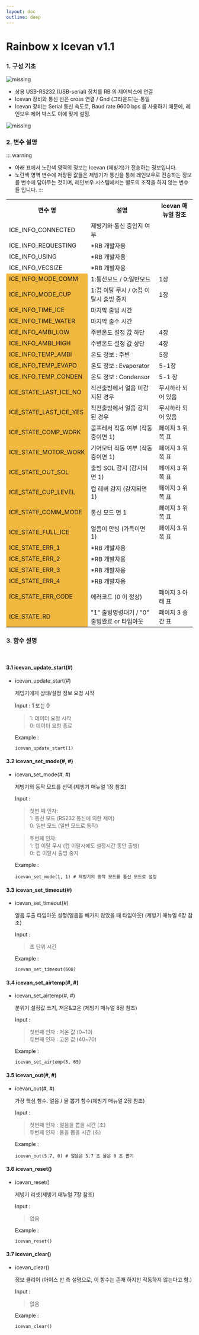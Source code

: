 ```yaml
---
layout: doc
outline: deep
---
```


# Rainbow x Icevan v1.1

### 1. 구성 기초

![missing](/technical_docs/common/device_icevan/1-1.png)

- 상용 USB-RS232 (USB-serial) 장치를 RB 의 제어박스에 연결
- Icevan 장비와 통신 선은 cross 연결 / Gnd (그라운드)는 통일
- Icevan 장비는 Serial 통신 속도로, Baud rate 9600 bps 를 사용하기 때문에, 레인보우 제어 박스도 이에 맞게 설정.

![missing](/technical_docs/common/device_icevan/1-2.png)

### 2. 변수 설명

::: warning

- 아래 표에서 노란색 영역의 정보는 Icevan (제빙기)가 전송하는 정보입니다.
- 노란색 영역 변수에 저장된 값들은 제빙기가 통신을 통해 레인보우로 전송하는 정보를 변수에 담아두는 것이며, 레인보우 시스템에서는 별도의 조작을 하지 않는 변수들 입니다.
  :::

<table class="th-align">
    <tr>
        <th>변수 명</th>
        <th>설명</th>
        <th>Icevan 매뉴얼 참조</th>
    </tr>
    <tr>
        <td class="bg-none">ICE_INFO_CONNECTED</td>
        <td>제빙기와 통신 중인지 여부</td>
        <td></td>
    </tr>
    <tr>
        <td class="bg-none">ICE_INFO_REQUESTING</td>
        <td>*RB 개발자용</td>
        <td></td>
    </tr>
    <tr>
        <td class="bg-none">ICE_INFO_USING</td>
        <td>*RB 개발자용</td>
        <td></td>
    </tr>
    <tr>
        <td class="bg-none">ICE_INFO_VECSIZE</td>
        <td>*RB 개발자용</td>
        <td></td>
    </tr>
    <tr>
        <td>ICE_INFO_MODE_COMM</td>
        <td>1:통신모드 / 0:일반모드</td>
        <td>1장</td>
    </tr>
    <tr>
        <td>ICE_INFO_MODE_CUP</td>
        <td>1:컵 이탈 무시 / 0:컵 이탈시 출빙 중지</td>
        <td>1장</td>
    </tr>
    <tr>
        <td>ICE_INFO_TIME_ICE</td>
        <td>마지막 출빙 시간</td>
        <td></td>
    </tr>
    <tr>
        <td>ICE_INFO_TIME_WATER</td>
        <td>마지막 출수 시간</td>
        <td></td>
    </tr>
    <tr>
        <td>ICE_INFO_AMBI_LOW</td>
        <td>주변온도 설정 값 하단</td>
        <td>4장</td>
    </tr>
    <tr>
        <td>ICE_INFO_AMBI_HIGH</td>
        <td>주변온도 설정 값 상단</td>
        <td>4장</td>
    </tr>
    <tr>
        <td>ICE_INFO_TEMP_AMBI</td>
        <td>온도 정보 : 주변</td>
        <td>5장</td>
    </tr>
    <tr>
        <td>ICE_INFO_TEMP_EVAPO</td>
        <td>온도 정보 : Evaporator</td>
        <td>5-1장</td>
    </tr>
    <tr>
        <td>ICE_INFO_TEMP_CONDEN</td>
        <td>온도 정보 : Condensor</td>
        <td>5-1 장</td>
    </tr>
    <tr>
        <td>ICE_STATE_LAST_ICE_NO</td>
        <td>직전출빙에서 얼음 미감지된 경우</td>
        <td>무시하라 되어 있음</td>
    </tr>
    <tr>
        <td>ICE_STATE_LAST_ICE_YES</td>
        <td>직전출빙에서 얼음 감지된 경우</td>
        <td>무시하라 되어 있음</td>
    </tr>
    <tr>
        <td>ICE_STATE_COMP_WORK</td>
        <td>콤프레서 작동 여부 (작동 중이면 1)</td>
        <td>페이지 3 위쪽 표</td>
    </tr>
    <tr>
        <td>ICE_STATE_MOTOR_WORK</td>
        <td>기어모터 작동 여부 (작동 중이면 1)</td>
        <td>페이지 3 위쪽 표</td>
    </tr>
    <tr>
        <td>ICE_STATE_OUT_SOL</td>
        <td>출빙 SOL 감지 (감지되면 1)</td>
        <td>페이지 3 위쪽 표</td>
    </tr>
    <tr>
        <td>ICE_STATE_CUP_LEVEL</td>
        <td>컵 레버 감지 (감지되면 1)</td>
        <td>페이지 3 위쪽 표</td>
    </tr>
    <tr>
        <td>ICE_STATE_COMM_MODE</td>
        <td>통신 모드 면 1</td>
        <td>페이지 3 위쪽 표</td>
    </tr>
    <tr>
        <td>ICE_STATE_FULL_ICE</td>
        <td>얼음이 만빙 (가득이면 1)</td>
        <td>페이지 3 위쪽 표</td>
    </tr>
    <tr>
        <td>ICE_STATE_ERR_1</td>
        <td>*RB 개발자용</td>
        <td></td>
    </tr>
    <tr>
        <td>ICE_STATE_ERR_2</td>
        <td>*RB 개발자용</td>
        <td></td>
    </tr>
    <tr>
        <td>ICE_STATE_ERR_3</td>
        <td>*RB 개발자용</td>
        <td></td>
    </tr>
    <tr>
        <td>ICE_STATE_ERR_4</td>
        <td>*RB 개발자용</td>
        <td></td>
    </tr>
    <tr>
        <td>ICE_STATE_ERR_CODE</td>
        <td>에러코드 (0 이 정상)</td>
        <td>페이지 3 아래 표</td>
    </tr>
    <tr>
        <td>ICE_STATE_RD</td>
        <td>"1" 출빙명령대기 / "0" 출빙완료 or 타임아웃</td>
        <td>페이지 3 중간 표</td>
    </tr>
</table>

### 3. 함수 설명

<br>

#### 3.1 icevan_update_start(#)

- icevan_update_start(#)<br>

  제빙기에게 상태/설정 정보 요청 시작

  Input : 1 또는 0

  > 1: 데이터 요청 시작<br>
  > 0: 데이터 요청 종료

  Example :

  ```
  icevan_update_start(1)
  ```

#### 3.2 icevan_set_mode(#, #)

- icevan_set_mode(#, #)<br>

  제빙기의 동작 모드를 선택 (제빙기 매뉴얼 1장 참조)

  Input :

  > 첫번 째 인자:<br>
  > 1: 통신 모드 (RS232 통신에 의한 제어)<br>
  > 0: 일반 모드 (일반 모드로 동작)<br>

  > 두번째 인자:<br>
  > 1: 컵 이탈 무시 (컵 이탈시에도 설정시간 동안 출빙)<br>
  > 0: 컵 이탈시 출빙 중지

  Example :

  ```
  icevan_set_mode(1, 1) # 제빙기의 동작 모드를 통신 모드로 설정
  ```

#### 3.3 icevan_set_timeout(#)

- icevan_set_timeout(#)<br>

  얼음 투출 타임아웃 설정(얼음을 빼가지 않았을 때 타임아웃) (제빙기 매뉴얼 6장 참조)

  Input :

  > 초 단위 시간

  Example :

  ```
  icevan_set_timeout(600)
  ```

#### 3.4 icevan_set_airtemp(#, #)

- icevan_set_airtemp(#, #)<br>

  분위기 설정값 쓰기, 저온&고온 (제빙기 매뉴얼 8장 참조)

  Input :

  > 첫번째 인자 : 저온 값 (0~10)<br>
  > 두번째 인자 : 고온 값 (40~70)

  Example :

  ```
  icevan_set_airtemp(5, 65)
  ```

#### 3.5 icevan_out(#, #)

- icevan_out(#, #)<br>

  가장 핵심 함수. 얼음 / 물 뽑기 함수(제빙기 매뉴얼 2장 참조)

  Input :<br>

  > 첫번째 인자 : 얼음을 뽑을 시간 (초)<br>
  > 두번째 인자 : 물을 뽑을 시간 (초)

  Example :

  ```
  icevan_out(5.7, 0) # 얼음은 5.7 초 물은 0 초 뽑기
  ```

#### 3.6 icevan_reset()

- icevan_reset()<br>

  제빙기 리셋(제빙기 매뉴얼 7장 참조)

  Input :

  > 없음

  Example :

  ```
  icevan_reset()
  ```

#### 3.7 icevan_clear()

- icevan_clear()<br>

  정보 클리어 (아이스 반 측 설명으로, 이 함수는 존재 하지만 작동하지 않는다고 함.)

  Input :

  > 없음

  Example :

  ```
  icevan_clear()
  ```

<style scoped>
tr > td:first-child:not(.bg-none) {
  background-color: #f1b840;
}
</style>
